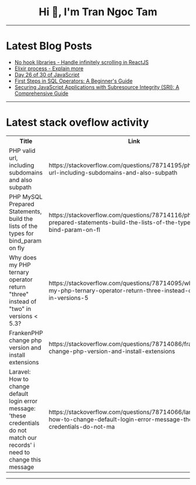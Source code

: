 <h1 align="center">Hi 👋, I'm Tran Ngoc Tam</h1>

---

# Latest Blog Posts 
<!-- BLOG-POST-LIST:START -->
- [No hook libraries - Handle infinitely scrolling in ReactJS](https://dev.to/thinhkhang97/no-hook-libraries-handle-infinitely-scrolling-in-reactjs-34b6)
- [Elixir process - Explain more](https://dev.to/manhvanvu/elixir-process-explain-more-1lgl)
- [Day 26 of 30 of JavaScript](https://dev.to/akshat0610/day-26-of-30-of-javascript-2dfb)
- [First Steps in SQL Operators: A Beginner&#39;s Guide](https://dev.to/angelika_jolly_4aa3821499/first-steps-in-sql-operators-a-beginners-guide-505n)
- [Securing JavaScript Applications with Subresource Integrity &lpar;SRI&rpar;: A Comprehensive Guide](https://dev.to/rigalpatel001/securing-javascript-applications-with-subresource-integrity-sri-a-comprehensive-guide-570o)
<!-- BLOG-POST-LIST:END -->

---

# Latest stack oveflow activity
<table>
  <tr><th>Title</th><th>Link</th></tr>
  <!-- STACKOVERFLOW:START --><tr><td>PHP valid url, including subdomains and also subpath</td><td>https://stackoverflow.com/questions/78714195/php-valid-url-including-subdomains-and-also-subpath</td></tr><tr><td>PHP MySQL Prepared Statements, build the lists of the types for bind_param on fly</td><td>https://stackoverflow.com/questions/78714116/php-mysql-prepared-statements-build-the-lists-of-the-types-for-bind-param-on-fl</td></tr><tr><td>Why does my PHP ternary operator return &quot;three&quot; instead of &quot;two&quot; in versions &lt; 5.3?</td><td>https://stackoverflow.com/questions/78714095/why-does-my-php-ternary-operator-return-three-instead-of-two-in-versions-5</td></tr><tr><td>FrankenPHP change php version and install extensions</td><td>https://stackoverflow.com/questions/78714086/frankenphp-change-php-version-and-install-extensions</td></tr><tr><td>Laravel: How to change default login error message: &#39;these credentials do not match our records&#39; i need to change this message</td><td>https://stackoverflow.com/questions/78714066/laravel-how-to-change-default-login-error-message-these-credentials-do-not-ma</td></tr><!-- STACKOVERFLOW:END -->
</table>

---


